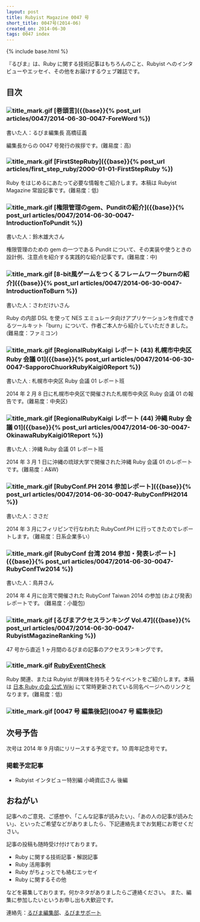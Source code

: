 ```yaml
---
layout: post
title: Rubyist Magazine 0047 号
short_title: 0047号(2014-06)
created_on: 2014-06-30
tags: 0047 index
---
```

{% include base.html %}


『るびま』は、Ruby に関する技術記事はもちろんのこと、Rubyist へのインタビューやエッセイ、その他をお届けするウェブ雑誌です。

## 目次

### ![title_mark.gif]({{base}}{{site.baseurl}}/images/title_mark.gif) [巻頭言]({{base}}{% post_url articles/0047/2014-06-30-0047-ForeWord %})

書いた人：るびま編集長 高橋征義

編集長からの 0047 号発行の挨拶です。(難易度：高)

### ![title_mark.gif]({{base}}{{site.baseurl}}/images/title_mark.gif) [FirstStepRuby]({{base}}{% post_url articles/first_step_ruby/2000-01-01-FirstStepRuby %})

Ruby をはじめるにあたって必要な情報をご紹介します。本稿は Rubyist Magazine 常設記事です。(難易度：低)

### ![title_mark.gif]({{base}}{{site.baseurl}}/images/title_mark.gif) [権限管理のgem、Punditの紹介]({{base}}{% post_url articles/0047/2014-06-30-0047-IntroductionToPundit %})

書いた人：鈴木雄大さん

権限管理のための gem の一つである Pundit について、その実装や使うときの設計例、注意点を紹介する実践的な紹介記事です。(難易度：中)

### ![title_mark.gif]({{base}}{{site.baseurl}}/images/title_mark.gif) [8-bit風ゲームをつくるフレームワークburnの紹介]({{base}}{% post_url articles/0047/2014-06-30-0047-IntroductionToBurn %})

書いた人：さわだけいさん

Ruby の内部 DSL を使って NES エミュレータ向けアプリケーションを作成できるツールキット「burn」について、作者ご本人から紹介していただきました。(難易度：ファミコン)

### ![title_mark.gif]({{base}}{{site.baseurl}}/images/title_mark.gif) [RegionalRubyKaigi レポート (43) 札幌市中央区 Ruby 会議 01]({{base}}{% post_url articles/0047/2014-06-30-0047-SapporoChuorkRubyKaigi0Report %})

書いた人 : 札幌市中央区 Ruby 会議 01 レポート班

2014 年 2 月 8 日に札幌市中央区で開催された札幌市中央区 Ruby 会議 01 の報告です。(難易度：中央区)

### ![title_mark.gif]({{base}}{{site.baseurl}}/images/title_mark.gif) [RegionalRubyKaigi レポート (44) 沖縄 Ruby 会議 01]({{base}}{% post_url articles/0047/2014-06-30-0047-OkinawaRubyKaigi01Report %})

書いた人 : 沖縄 Ruby 会議 01 レポート班

2014 年 3 月 1 日に沖縄の琉球大学で開催された沖縄 Ruby 会議 01 のレポートです。(難易度：A&amp;W)

### ![title_mark.gif]({{base}}{{site.baseurl}}/images/title_mark.gif) [RubyConf.PH 2014 参加レポート]({{base}}{% post_url articles/0047/2014-06-30-0047-RubyConfPH2014 %})

書いた人：ささだ

2014 年 3 月にフィリピンで行なわれた RubyConf.PH に行ってきたのでレポートします。（難易度：日系企業多い）

### ![title_mark.gif]({{base}}{{site.baseurl}}/images/title_mark.gif) [RubyConf 台湾 2014 参加・発表レポート]({{base}}{% post_url articles/0047/2014-06-30-0047-RubyConfTw2014 %})

書いた人：鳥井さん

2014 年 4 月に台湾で開催された RubyConf Taiwan 2014 の参加 (および発表) レポートです。 (難易度：小籠包)

### ![title_mark.gif]({{base}}{{site.baseurl}}/images/title_mark.gif) [るびまアクセスランキング Vol.47]({{base}}{% post_url articles/0047/2014-06-30-0047-RubyistMagazineRanking %})

47 号から直近 1 ヶ月間のるびまの記事のアクセスランキングです。

### ![title_mark.gif]({{base}}{{site.baseurl}}/images/title_mark.gif) [RubyEventCheck](https://github.com/ruby-no-kai/official/wiki/RubyEventCheck)

Ruby 関連、または Rubyist が興味を持ちそうなイベントをご紹介します。本稿は [日本 Ruby の会 公式 Wiki](https://github.com/ruby-no-kai/official/wiki) にて常時更新されている同名ページへのリンクとなります。(難易度：低)

### ![title_mark.gif]({{base}}{{site.baseurl}}/images/title_mark.gif) [0047 号 編集後記](0047 号 編集後記)

## 次号予告

次号は 2014 年 9 月頃にリリースする予定です。10 周年記念号です。

### 掲載予定記事

* Rubyist インタビュー特別編 小崎資広さん 後編


## おねがい

記事へのご意見、ご感想や、「こんな記事が読みたい」、「あの人の記事が読みたい」、といったご希望などがありましたら、下記連絡先までお気軽にお寄せください。

記事の投稿も随時受け付けております。

* Ruby に関する技術記事・解説記事
* Ruby 活用事例
* Ruby がちょっとでも絡むエッセイ
* Ruby に関するその他


などを募集しております。何かネタがありましたらご連絡ください。
また、編集に参加したいというお申し出も大歓迎です。

連絡先：[るびま編集部](mailto:magazine@ruby-no-kai.org)、[るびまサポート](https://github.com/rubima/magazine.rubyist.net/discussions)
